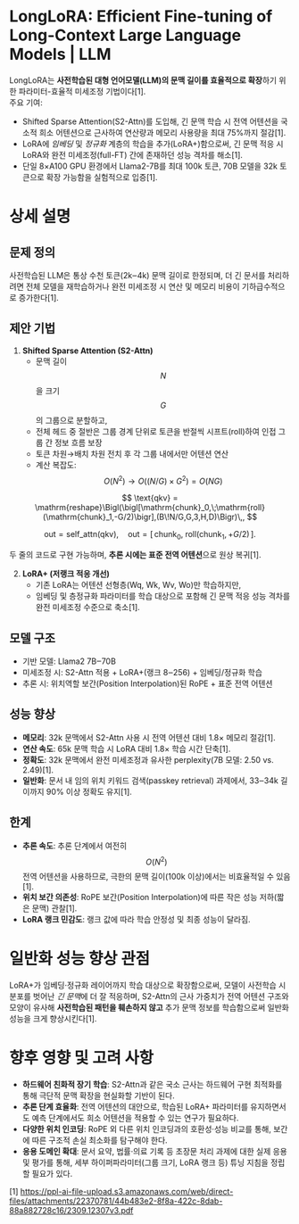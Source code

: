 # LongLoRA: Efficient Fine-tuning of Long-Context Large Language Models | LLM

LongLoRA는 **사전학습된 대형 언어모델(LLM)의 문맥 길이를 효율적으로 확장**하기 위한 파라미터-효율적 미세조정 기법이다[1].  
주요 기여:
- Shifted Sparse Attention(S2-Attn)를 도입해, 긴 문맥 학습 시 전역 어텐션을 국소적 희소 어텐션으로 근사하여 연산량과 메모리 사용량을 최대 75%까지 절감[1].  
- LoRA에 *임베딩* 및 *정규화* 계층의 학습을 추가(LoRA+)함으로써, 긴 문맥 적응 시 LoRA와 완전 미세조정(full-FT) 간에 존재하던 성능 격차를 해소[1].  
- 단일 8×A100 GPU 환경에서 Llama2-7B를 최대 100k 토큰, 70B 모델을 32k 토큰으로 확장 가능함을 실험적으로 입증[1].

# 상세 설명

## 문제 정의  
사전학습된 LLM은 통상 수천 토큰(2k‒4k) 문맥 길이로 한정되며, 더 긴 문서를 처리하려면 전체 모델을 재학습하거나 완전 미세조정 시 연산 및 메모리 비용이 기하급수적으로 증가한다[1].

## 제안 기법  

1. **Shifted Sparse Attention (S2-Attn)**  
   - 문맥 길이 $$N$$을 크기 $$G$$ 의 그룹으로 분할하고,  
   - 전체 헤드 중 절반은 그룹 경계 단위로 토큰을 반절씩 시프트(roll)하여 인접 그룹 간 정보 흐름 보장  
   - 토큰 차원→배치 차원 전치 후 각 그룹 내에서만 어텐션 연산  
   - 계산 복잡도: $$O(N^2)\to O\bigl((N/G)\times G^2\bigr)=O(NG)$$  
   
$$
  \text{qkv} = \mathrm{reshape}\Bigl(\bigl[\mathrm{chunk}_0,\;\mathrm{roll}(\mathrm{chunk}_1,-G/2)\bigr],(B\!N/G,G,3,H,D)\Bigr)\,,
$$  

$$
     \text{out} = \mathrm{self\_attn}(\text{qkv}),\quad
     \text{out} = [\,\mathrm{chunk}_0,\;\mathrm{roll}(\mathrm{chunk}_1,+G/2)\,].
$$  

   두 줄의 코드로 구현 가능하며, **추론 시에는 표준 전역 어텐션**으로 원상 복귀[1].

2. **LoRA+ (저랭크 적응 개선)**  
   - 기존 LoRA는 어텐션 선형층(Wq, Wk, Wv, Wo)만 학습하지만,  
   - 임베딩 및 층정규화 파라미터를 학습 대상으로 포함해 긴 문맥 적응 성능 격차를 완전 미세조정 수준으로 축소[1].

## 모델 구조  
- 기반 모델: Llama2 7B‒70B  
- 미세조정 시: S2-Attn 적용 + LoRA+(랭크 8‒256) + 임베딩/정규화 학습  
- 추론 시: 위치역할 보간(Position Interpolation)된 RoPE + 표준 전역 어텐션

## 성능 향상  
- **메모리**: 32k 문맥에서 S2-Attn 사용 시 전역 어텐션 대비 1.8× 메모리 절감[1].  
- **연산 속도**: 65k 문맥 학습 시 LoRA 대비 1.8× 학습 시간 단축[1].  
- **정확도**: 32k 문맥에서 완전 미세조정과 유사한 perplexity(7B 모델: 2.50 vs. 2.49)[1].  
- **일반화**: 문서 내 임의 위치 키워드 검색(passkey retrieval) 과제에서, 33‒34k 길이까지 90% 이상 정확도 유지[1].

## 한계  
- **추론 속도**: 추론 단계에서 여전히 $$O(N^2)$$ 전역 어텐션을 사용하므로, 극한의 문맥 길이(100k 이상)에서는 비효율적일 수 있음[1].  
- **위치 보간 의존성**: RoPE 보간(Position Interpolation)에 따른 작은 성능 저하(짧은 문맥) 관찰[1].  
- **LoRA 랭크 민감도**: 랭크 값에 따라 학습 안정성 및 최종 성능이 달라짐.

# 일반화 성능 향상 관점  
LoRA+가 임베딩·정규화 레이어까지 학습 대상으로 확장함으로써, 모델이 사전학습 시 분포를 벗어난 *긴 문맥*에 더 잘 적응하며, S2-Attn의 근사 가중치가 전역 어텐션 구조와 모양이 유사해 **사전학습된 패턴을 훼손하지 않고** 추가 문맥 정보를 학습함으로써 일반화 성능을 크게 향상시킨다[1].

# 향후 영향 및 고려 사항  
- **하드웨어 친화적 장기 학습**: S2-Attn과 같은 국소 근사는 하드웨어 구현 최적화를 통해 극단적 문맥 확장을 현실화할 기반이 된다.  
- **추론 단계 효율화**: 전역 어텐션의 대안으로, 학습된 LoRA+ 파라미터를 유지하면서도 예측 단계에서도 희소 어텐션을 적용할 수 있는 연구가 필요하다.  
- **다양한 위치 인코딩**: RoPE 외 다른 위치 인코딩과의 호환성·성능 비교를 통해, 보간에 따른 구조적 손실 최소화를 탐구해야 한다.  
- **응용 도메인 확대**: 문서 요약, 법률·의료 기록 등 초장문 처리 과제에 대한 실제 응용 및 평가를 통해, 세부 하이퍼파라미터(그룹 크기, LoRA 랭크 등) 튜닝 지침을 정립할 필요가 있다.

[1] https://ppl-ai-file-upload.s3.amazonaws.com/web/direct-files/attachments/22370781/44b483e2-8f8a-422c-8dab-88a882728c16/2309.12307v3.pdf
